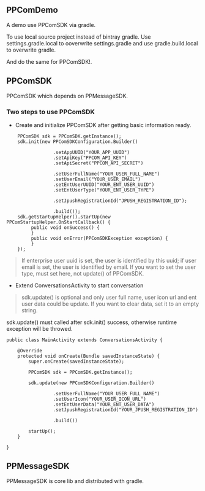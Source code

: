 
## PPComDemo 

A demo use PPComSDK via gradle.

To use local source project instead of bintray gradle. Use settings.gradle.local to ooverwrite settings.gradle and use gradle.build.local to overwrite gradle.

And do the same for PPComSDK!.


## PPComSDK

PPComSDK which depends on PPMessageSDK.

### Two steps to use PPComSDK

* Create and initialize PPComSDK after getting basic information ready.


```
    PPComSDK sdk = PPComSDK.getInstance();
    sdk.init(new PPComSDKConfiguration.Builder()
    
                 .setAppUUID("YOUR_APP_UUID")
                 .setApiKey("PPCOM_API_KEY")
                 .setApiSecret("PPCOM_API_SECRET")
                 
                 .setUserFullName("YOUR_USER_FULL_NAME")
                 .setUserEmail("YOUR_USER_EMAIL")
                 .setEntUserUUID("YOUR_ENT_USER_UUID")
                 .setEntUserType("YOUR_ENT_USER_TYPE")

                 .setJpushRegistrationId("JPUSH_REGISTRATION_ID");

                 .build());
    sdk.getStartupHelper().startUp(new PPComStartupHelper.OnStartCallback() {
         public void onSuccess() {
         }
         public void onError(PPComSDKException exception) {
         }
    });
```

> If enterprise user uuid is set, the user is identified by this uuid;
if user email is set, the user is identified by email.
If you want to set the user type, must set here, not update() of PPComSDK.


* Extend ConversationsActivity to start conversation

> sdk.update() is optional and only user full name, user icon url and ent user data could be update.
If you want to clear data, set it to an empty string.

sdk.update() must called after sdk.init() success, otherwise runtime exception will be throwed.


```
public class MainActivity extends ConversationsActivity {

    @Override
    protected void onCreate(Bundle savedInstanceState) {
        super.onCreate(savedInstanceState);

        PPComSDK sdk = PPComSDK.getInstance();

        sdk.update(new PPComSDKConfiguration.Builder()
        
                 .setUserFullName("YOUR_USER_FULL_NAME")
                 .setUserIcon("YOUR_USER_ICON_URL")
                 .setEntUserData("YOUR_ENT_USER_DATA")
                 .setJpushRegistrationId("YOUR_JPUSH_REGISTRATION_ID")
                 
                 .build())

        startUp();
    }

}

```



## PPMessageSDK

PPMessageSDK is core lib and distributed with gradle.
